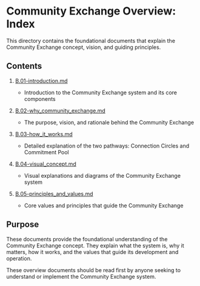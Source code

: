 # Community Exchange Overview: Index

This directory contains the foundational documents that explain the Community Exchange concept, vision, and guiding principles.

## Contents

1. [B.01-introduction.md](./B.01-introduction.md)
   - Introduction to the Community Exchange system and its core components

2. [B.02-why_community_exchange.md](./B.02-why_community_exchange.md)
   - The purpose, vision, and rationale behind the Community Exchange

3. [B.03-how_it_works.md](./B.03-how_it_works.md)
   - Detailed explanation of the two pathways: Connection Circles and Commitment Pool

4. [B.04-visual_concept.md](./B.04-visual_concept.md)
   - Visual explanations and diagrams of the Community Exchange system

5. [B.05-principles_and_values.md](./B.05-principles_and_values.md)
   - Core values and principles that guide the Community Exchange

## Purpose

These documents provide the foundational understanding of the Community Exchange concept. They explain what the system is, why it matters, how it works, and the values that guide its development and operation. 

These overview documents should be read first by anyone seeking to understand or implement the Community Exchange system.